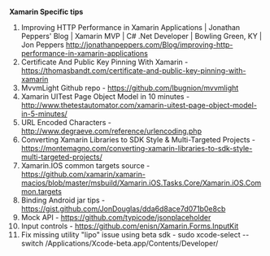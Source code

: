 **Xamarin Specific tips**
1. Improving HTTP Performance in Xamarin Applications | Jonathan Peppers' Blog | Xamarin MVP | C# .Net Developer | Bowling Green, KY | Jon Peppers <http://jonathanpeppers.com/Blog/improving-http-performance-in-xamarin-applications>
1. Certificate And Public Key Pinning With Xamarin - <https://thomasbandt.com/certificate-and-public-key-pinning-with-xamarin>
1. MvvmLight Github repo - <https://github.com/lbugnion/mvvmlight>
1. Xamarin UITest Page Object Model in 10 minutes - <http://www.thetestautomator.com/xamarin-uitest-page-object-model-in-5-minutes/>
1. URL Encoded Characters - <http://www.degraeve.com/reference/urlencoding.php>
1. Converting Xamarin Libraries to SDK Style & Multi-Targeted Projects - <https://montemagno.com/converting-xamarin-libraries-to-sdk-style-multi-targeted-projects/>
1. Xamarin.IOS common targets source - <https://github.com/xamarin/xamarin-macios/blob/master/msbuild/Xamarin.iOS.Tasks.Core/Xamarin.iOS.Common.targets>
1. Binding Android jar tips - <https://gist.github.com/JonDouglas/dda6d8ace7d071b0e8cb>
1. Mock API - <https://github.com/typicode/jsonplaceholder>
1. Input controls - <https://github.com/enisn/Xamarin.Forms.InputKit>
1. Fix missing utility "lipo" issue using beta sdk - sudo xcode-select --switch /Applications/Xcode-beta.app/Contents/Developer/
